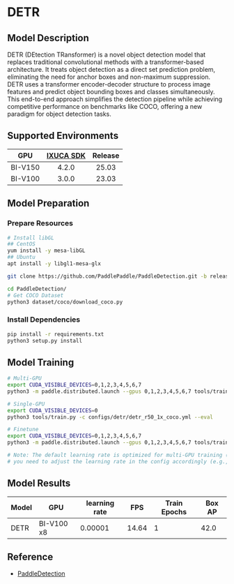 # DETR

## Model Description

DETR (DEtection TRansformer) is a novel object detection model that replaces traditional convolutional methods with a
transformer-based architecture. It treats object detection as a direct set prediction problem, eliminating the need for
anchor boxes and non-maximum suppression. DETR uses a transformer encoder-decoder structure to process image features
and predict object bounding boxes and classes simultaneously. This end-to-end approach simplifies the detection pipeline
while achieving competitive performance on benchmarks like COCO, offering a new paradigm for object detection tasks.

## Supported Environments

| GPU    | [IXUCA SDK](https://gitee.com/deep-spark/deepspark#%E5%A4%A9%E6%95%B0%E6%99%BA%E7%AE%97%E8%BD%AF%E4%BB%B6%E6%A0%88-ixuca) | Release |
| :----: | :----: | :----: |
| BI-V150 | 4.2.0     |  25.03  |
| BI-V100 | 3.0.0     |  23.03  |

## Model Preparation

### Prepare Resources

```bash
# Install libGL
## CentOS
yum install -y mesa-libGL
## Ubuntu
apt install -y libgl1-mesa-glx

git clone https://github.com/PaddlePaddle/PaddleDetection.git -b release2.6 --depth=1

cd PaddleDetection/
# Get COCO Dataset
python3 dataset/coco/download_coco.py
```

### Install Dependencies

```bash
pip install -r requirements.txt
python3 setup.py install
```

## Model Training

```bash
# Multi-GPU
export CUDA_VISIBLE_DEVICES=0,1,2,3,4,5,6,7
python3 -m paddle.distributed.launch --gpus 0,1,2,3,4,5,6,7 tools/train.py -c configs/detr/detr_r50_1x_coco.yml --eval

# Single-GPU
export CUDA_VISIBLE_DEVICES=0
python3 tools/train.py -c configs/detr/detr_r50_1x_coco.yml --eval

# Finetune
export CUDA_VISIBLE_DEVICES=0,1,2,3,4,5,6,7
python3 -m paddle.distributed.launch --gpus 0,1,2,3,4,5,6,7 tools/train.py -c configs/detr/detr_r50_1x_coco.yml -o pretrain_weights=https://paddledet.bj.bcebos.com/models/detr_r50_1x_coco.pdparams --eval

# Note: The default learning rate is optimized for multi-GPU training (8x GPU). If using single GPU training,
# you need to adjust the learning rate in the config accordingly (e.g., divide by 8).

```

## Model Results

| Model | GPU        | learning rate | FPS   | Train Epochs | Box AP |
|-------|------------|---------------|-------|--------------|--------|
| DETR  | BI-V100 x8 | 0.00001       | 14.64 | 1            | 42.0   |

## Reference

- [PaddleDetection](https://github.com/PaddlePaddle/PaddleDetection)